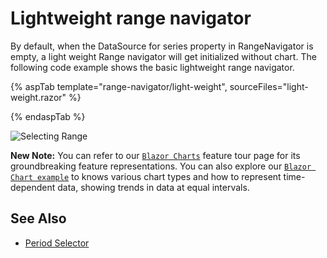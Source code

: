 # Lightweight range navigator

By default, when the DataSource for series property in RangeNavigator is empty, a light weight Range navigator will get initialized without chart. The following code example shows the basic lightweight range navigator.

{% aspTab template="range-navigator/light-weight", sourceFiles="light-weight.razor" %}

{% endaspTab %}

![Selecting Range](images/common/light-weight.png)

**New Note:** You can refer to our [`Blazor Charts`](https://www.syncfusion.com/blazor-components/blazor-charts) feature tour page for its groundbreaking feature representations. You can also explore our [`Blazor Chart example`](https://blazor.syncfusion.com/demos/chart/line?theme=bootstrap4) to knows various chart types and how to represent time-dependent data, showing trends in data at equal intervals.

## See Also

* [Period Selector](./period-selector/)